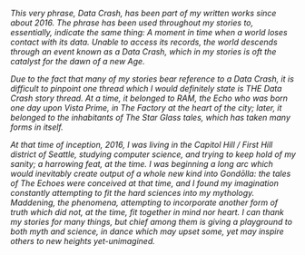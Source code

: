 *This very phrase, Data Crash, has been part of my written works since about 2016. The phrase has been used throughout my stories to, essentially, indicate the same thing: A moment in time when a world loses contact with its data. Unable to access its records, the world descends through an event known as a Data Crash, which in my stories is oft the catalyst for the dawn of a new Age.*

*Due to the fact that many of my stories bear reference to a Data Crash, it is difficult to pinpoint one thread which I would definitely state is THE Data Crash story thread. At a time, it belonged to RAM, the Echo who was born one day upon Vista Prime, in The Factory at the heart of the city; later, it belonged to the inhabitants of The Star Glass tales, which has taken many forms in itself.*

*At that time of inception, 2016, I was living in the Capitol Hill / First Hill district of Seattle, studying computer science, and trying to keep hold of my sanity; a harrowing feat, at the time. I was beginning a long arc which would inevitably create output of a whole new kind into Gondōlla: the tales of The Echoes were conceived at that time, and I found my imagination constantly attempting to fit the hard sciences into my mythology. Maddening, the phenomena, attempting to incorporate another form of truth which did not, at the time, fit together in mind nor heart. I can thank my stories for many things, but chief among them is giving a playground to both myth and science, in dance which may upset some, yet may inspire others to new heights yet-unimagined.*

